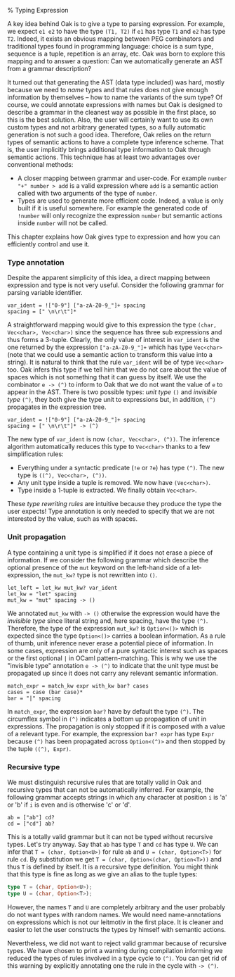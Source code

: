 % Typing Expression

A key idea behind Oak is to give a type to parsing expression. For example, we expect `e1 e2` to have the type `(T1, T2)` if `e1` has type `T1` and `e2` has type `T2`. Indeed, it exists an obvious mapping between PEG combinators and traditional types found in programming language: choice is a sum type, sequence is a tuple, repetition is an array, etc. Oak was born to explore this mapping and to answer a question: Can we automatically generate an AST from a grammar description?

It turned out that generating the AST (data type included) was hard, mostly because we need to _name_ types and that rules does not give enough information by themselves – how to name the variants of the sum type? Of course, we could annotate expressions with names but Oak is designed to describe a grammar in the cleanest way as possible in the first place, so this is the best solution. Also, the user will certainly want to use its own custom types and not arbitrary generated types, so a fully automatic generation is not such a good idea. Therefore, Oak relies on the return types of semantic actions to have a complete type inference scheme. That is, the user implicitly brings additional type information to Oak through semantic actions. This technique has at least two advantages over conventional methods:

* A closer mapping between grammar and user-code. For example `number "+" number > add` is a valid expression where `add` is a semantic action called with two arguments of the type of `number`.
* Types are used to generate more efficient code. Indeed, a value is only built if it is useful somewhere. For example the generated code of `!number` will only recognize the expression `number` but semantic actions inside `number` will not be called.

This chapter explains how Oak gives type to expression and how you can efficiently control and use it.

### Type annotation

Despite the apparent simplicity of this idea, a direct mapping between expression and type is not very useful. Consider the following grammar for parsing variable identifier.

```
var_ident = !["0-9"] ["a-zA-Z0-9_"]+ spacing
spacing = [" \n\r\t"]*
```

A straightforward mapping would give to this expression the type `(char, Vec<char>, Vec<char>)` since the sequence has three sub expressions and thus forms a 3-tuple. Clearly, the only value of interest in `var_ident` is the one returned by the expression `["a-zA-Z0-9_"]+` which has type `Vec<char>` (note that we could use a semantic action to transform this value into a string). It is natural to think that the rule `var_ident` will be of type `Vec<char>` too. Oak infers this type if we tell him that we do not care about the value of spaces which is not something that it can guess by itself. We use the combinator `e -> (^)` to inform to Oak that we do not want the value of `e` to appear in the AST. There is two possible types: _unit type_ `()` and _invisible type_ `(^)`, they both give the type unit to expressions but, in addition, `(^)` propagates in the expression tree.

```
var_ident = !["0-9"] ["a-zA-Z0-9_"]+ spacing
spacing = [" \n\r\t"]* -> (^)
```

The new type of `var_ident` is now `(char, Vec<char>, (^))`. The inference algorithm automatically reduces this type to `Vec<char>` thanks to a few simplification rules:

* Everything under a syntactic predicate (`!e` or `?e`) has type `(^)`. The new type is `((^), Vec<char>, (^))`.
* Any unit type inside a tuple is removed. We now have `(Vec<char>)`.
* Type inside a 1-tuple is extracted. We finally obtain `Vec<char>`.

These _type rewriting rules_ are intuitive because they produce the type the user expects! Type annotation is only needed to specify that we are not interested by the value, such as with spaces.

### Unit propagation

A type containing a unit type is simplified if it does not erase a piece of information. If we consider the following grammar which describe the optional presence of the `mut` keyword on the left-hand side of a let-expression, the `mut_kw?` type is not rewritten into `()`.

```
let_left = let_kw mut_kw? var_ident
let_kw = "let" spacing
mut_kw = "mut" spacing -> ()
```

We annotated `mut_kw` with `-> ()` otherwise the expression would have the _invisible type_ since literal string and, here spacing, have the type `(^)`.
Therefore, the type of the expression `mut_kw?` is `Option<()>` which is expected since the type `Option<()>` carries a boolean information. As a rule of thumb, unit inference never erase a potential piece of information. In some cases, expression are only of a pure syntactic interest such as spaces or the first optional `|` in OCaml pattern-matching. This is why we use the "invisible type" annotation `e -> (^)` to indicate that the unit type must be propagated up since it does not carry any relevant semantic information.

```
match_expr = match_kw expr with_kw bar? cases
cases = case (bar case)*
bar = "|" spacing
```

In `match_expr`, the expression `bar?` have by default the type `(^)`. The circumflex symbol in `(^)` indicates a bottom up propagation of unit in expressions. The propagation is only stopped if it is composed with a value of a relevant type. For example, the expression `bar? expr` has type `Expr` because `(^)` has been propagated across `Option<(^)>` and then stopped by the tuple `((^), Expr)`.

### Recursive type

We must distinguish recursive rules that are totally valid in Oak and recursive types that can not be automatically inferred. For example, the following grammar accepts strings in which any character at position `i` is 'a' or 'b' if `i` is even and is otherwise 'c' or 'd'.

```
ab = ["ab"] cd?
cd = ["cd"] ab?
```

This is a totally valid grammar but it can not be typed without recursive types. Let's try anyway. Say that `ab` has type `T` and `cd` has type `U`. We can infer that `T = (char, Option<U>)` for rule `ab` and `U = (char, Option<T>)` for rule `cd`. By substitution we get `T = (char, Option<(char, Option<T>))` and thus `T` is defined by itself. It is a recursive type definition. You might think that this type is fine as long as we give an alias to the tuple types:

```rust
type T = (char, Option<U>);
type U = (char, Option<T>);
```

However, the names `T` and `U` are completely arbitrary and the user probably do not want types with random names. We would need name-annotations on expressions which is not our leitmotiv in the first place. It is cleaner and easier to let the user constructs the types by himself with semantic actions.

Nevertheless, we did not want to reject valid grammar because of recursive types. We have chosen to print a warning during compilation informing we reduced the types of rules involved in a type cycle to `(^)`. You can get rid of this warning by explicitly annotating one the rule in the cycle with `-> (^)`.
